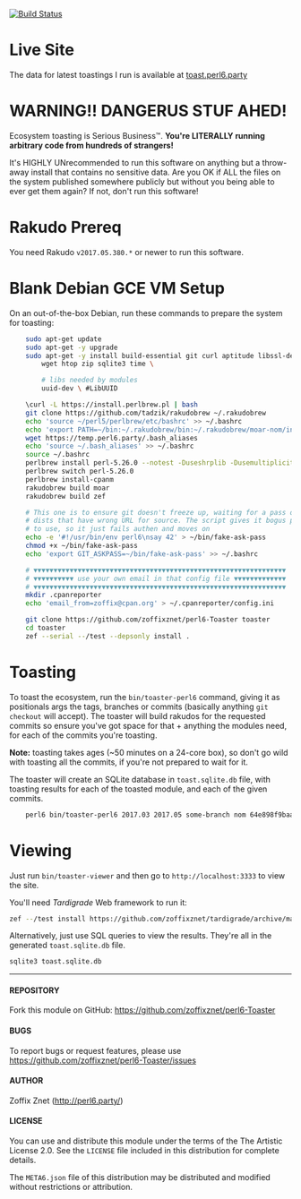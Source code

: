 [![Build Status](https://travis-ci.org/zoffixznet/perl6-Proc-Q.svg)](https://travis-ci.org/zoffixznet/perl6-Proc-Q)

# Live Site

The data for latest toastings I run is available at [toast.perl6.party](https://toast.perl6.party)


# WARNING!! DANGERUS STUF AHED!

Ecosystem toasting is Serious Business™. **You're LITERALLY running
arbitrary code from hundreds of strangers!**

It's HIGHLY UNrecommended to run this software on anything but a throw-away
install that contains no sensitive data. Are you OK if ALL the files on the
system published somewhere publicly but without you being able to ever get them
again? If not, don't run this software!

# Rakudo Prereq

You need Rakudo `v2017.05.380.*` or newer to run this software.

# Blank Debian GCE VM Setup

On an out-of-the-box Debian, run these commands to prepare the system for
toasting:

```bash
    sudo apt-get update
    sudo apt-get -y upgrade
    sudo apt-get -y install build-essential git curl aptitude libssl-dev \
        wget htop zip sqlite3 time \

        # libs needed by modules
        uuid-dev \ #LibUUID

    \curl -L https://install.perlbrew.pl | bash
    git clone https://github.com/tadzik/rakudobrew ~/.rakudobrew
    echo 'source ~/perl5/perlbrew/etc/bashrc' >> ~/.bashrc
    echo 'export PATH=~/bin:~/.rakudobrew/bin:~/.rakudobrew/moar-nom/install/share/perl6/site/bin:$PATH' >> ~/.bashrc
    wget https://temp.perl6.party/.bash_aliases
    echo 'source ~/.bash_aliases' >> ~/.bashrc
    source ~/.bashrc
    perlbrew install perl-5.26.0 --notest -Duseshrplib -Dusemultiplicity
    perlbrew switch perl-5.26.0
    perlbrew install-cpanm
    rakudobrew build moar
    rakudobrew build zef

    # This one is to ensure git doesn't freeze up, waiting for a pass on some
    # dists that have wrong URL for source. The script gives it bogus pass
    # to use, so it just fails authen and moves on
    echo -e '#!/usr/bin/env perl6\nsay 42' > ~/bin/fake-ask-pass
    chmod +x ~/bin/fake-ask-pass
    echo 'export GIT_ASKPASS=~/bin/fake-ask-pass' >> ~/.bashrc

    # ▼▼▼▼▼▼▼▼▼▼▼▼▼▼▼▼▼▼▼▼▼▼▼▼▼▼▼▼▼▼▼▼▼▼▼▼▼▼▼▼▼▼▼▼▼▼▼▼▼▼▼▼▼▼▼▼▼▼▼▼▼▼▼
    # ▼▼▼▼▼▼▼▼▼▼ use your own email in that config file ▼▼▼▼▼▼▼▼▼▼▼▼▼
    # ▼▼▼▼▼▼▼▼▼▼▼▼▼▼▼▼▼▼▼▼▼▼▼▼▼▼▼▼▼▼▼▼▼▼▼▼▼▼▼▼▼▼▼▼▼▼▼▼▼▼▼▼▼▼▼▼▼▼▼▼▼▼▼
    mkdir .cpanreporter
    echo 'email_from=zoffix@cpan.org' > ~/.cpanreporter/config.ini

    git clone https://github.com/zoffixznet/perl6-Toaster toaster
    cd toaster
    zef --serial --/test --depsonly install .
```

# Toasting

To toast the ecosystem, run the `bin/toaster-perl6` command, giving it as
positionals args the tags, branches or commits (basically anything
`git checkout` will accept). The toaster will build rakudos for the requested
commits so ensure you've got space for that + anything the modules need, for
each of the commits you're toasting.

**Note:** toasting takes ages (~50 minutes on a 24-core box), so don't go wild
with toasting all the commits, if you're not prepared to wait for it.

The toaster will create an SQLite database in `toast.sqlite.db` file, with
toasting results for each of the toasted module, and each of the given commits.

```bash
    perl6 bin/toaster-perl6 2017.03 2017.05 some-branch nom 64e898f9baa159e2019
```

# Viewing

Just run `bin/toaster-viewer` and then go to `http://localhost:3333` to view
the site.

You'll need *Tardigrade* Web framework to run it:

```bash
zef --/test install https://github.com/zoffixznet/tardigrade/archive/master.zip
```

Alternatively, just use SQL queries to view the results. They're all in
the generated `toast.sqlite.db` file.

```bash
sqlite3 toast.sqlite.db
```

----

#### REPOSITORY

Fork this module on GitHub:
https://github.com/zoffixznet/perl6-Toaster

#### BUGS

To report bugs or request features, please use
https://github.com/zoffixznet/perl6-Toaster/issues

#### AUTHOR

Zoffix Znet (http://perl6.party/)

#### LICENSE

You can use and distribute this module under the terms of the
The Artistic License 2.0. See the `LICENSE` file included in this
distribution for complete details.

The `META6.json` file of this distribution may be distributed and modified
without restrictions or attribution.
